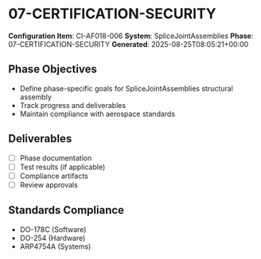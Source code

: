 # 07-CERTIFICATION-SECURITY

**Configuration Item**: CI-AF018-006
**System**: SpliceJointAssemblies
**Phase**: 07-CERTIFICATION-SECURITY
**Generated**: 2025-08-25T08:05:21+00:00

## Phase Objectives
- Define phase-specific goals for SpliceJointAssemblies structural assembly
- Track progress and deliverables
- Maintain compliance with aerospace standards

## Deliverables
- [ ] Phase documentation
- [ ] Test results (if applicable)
- [ ] Compliance artifacts
- [ ] Review approvals

## Standards Compliance
- DO-178C (Software)
- DO-254 (Hardware)
- ARP4754A (Systems)

